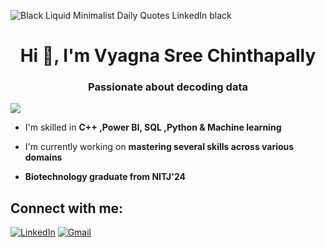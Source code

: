 ![Black Liquid Minimalist Daily Quotes LinkedIn black](https://github.com/user-attachments/assets/71550a8b-3145-4b9f-9c52-fd2cd750e296)

<h1 align="center">Hi 👋, I'm Vyagna Sree Chinthapally</h1>
<h3 align="center">Passionate about decoding data</h3>

<p align="left"> <img src="https://visitor-badge.laobi.icu/badge?page_id=Vyagna.Vyagna&left_color=gray&right_color=lightblue&left_text=profile%20views"  /> </p>

- I'm skilled in **C++ ,Power BI, SQL ,Python & Machine learning**

- I'm currently working on **mastering several skills across various domains**

- **Biotechnology graduate from NITJ'24**


## Connect with me:
[![LinkedIn](https://img.shields.io/badge/LinkedIn-%230077B5.svg?logo=linkedin&logoColor=white)](www.linkedin.com/in/vyagna-sree-chinthapally-aa3a88203) [![Gmail](https://img.shields.io/badge/Gmail-%23D14836.svg?logo=gmail&logoColor=white)](mailto:vyagnasree.ch@gmail.com) 

